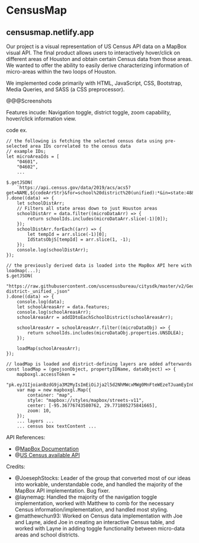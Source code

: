 # CensusMap
## censusmap.netlify.app

Our project is a visual representation of US Census API data on a MapBox visual API.
The final product allows users to interactively hover/click on different areas of Houston and obtain certain Census data from those areas.
We wanted to offer the ability to easily derive characterizing information of micro-areas within the two loops of Houston.

We implemented code primarily with HTML, JavaScript, CSS, Bootstrap, Media Queries, and SASS (a CSS preprocessor).

@@@Screenshots

Features incude: Navigation toggle, district toggle, zoom capability, hover/click information view.

code ex.
```
// the following is fetching the selected census data using pre-selected area IDs correlated to the census data
// example IDs; 
let microAreaIds = [
    "04601",
    "04602",
    ...
    
$.getJSON(
    `https://api.census.gov/data/2019/acs/acs5?get=NAME,${codeArrStr}&for=school%20district%20(unified):*&in=state:48&key=edf70f15a37d771191e6f4d62aab1871d9182206`
).done((data) => {
    let schoolDistArr;
    // Filters all state areas down to just Houston areas
    schoolDistArr = data.filter((microDataArr) => {
        return schoolIds.includes(microDataArr.slice(-1)[0]);
    });
    schoolDistArr.forEach((arr) => {
        let tempId = arr.slice(-1)[0];
        IdStatsObjS[tempId] = arr.slice(1, -1);
    });
    console.log(schoolDistArr);
});

// the previously derived data is loaded into the MapBox API here with loadmap(...);
$.getJSON(
    "https://raw.githubusercontent.com/uscensusbureau/citysdk/master/v2/GeoJSON/500k/2019/48/school-district-_unified_.json"
).done((data) => {
    console.log(data);
    let schoolAreasArr = data.features;
    console.log(schoolAreasArr);
    schoolAreasArr = addIDtoEachSchoolDistrict(schoolAreasArr);

    schoolAreasArr = schoolAreasArr.filter((microDataObj) => {
        return schoolIds.includes(microDataObj.properties.UNSDLEA);
    });

    loadMap(schoolAreasArr);
});

// loadMap is loaded and district-defining layers are added afterwards
const loadMap = (geojsonObject, propertyIDName, dataObject) => {
    mapboxgl.accessToken =
        "pk.eyJ1IjoianBzdG9ja3M2MyIsImEiOiJja2l5d2NhMWcxMWg0MnFteWEzeTJuamEyIn0.PdNZpYTkVaLLuCScXpjxiw";
    var map = new mapboxgl.Map({
        container: "map",
        style: "mapbox://styles/mapbox/streets-v11",
        center: [-95.36776743580762, 29.771805275841665],
        zoom: 10,
    });
    ... layers ...
    ... census box textContent ...
```    

API References:
* @[MapBox Documentation](https://docs.mapbox.com/)
* @[US Census available API](https://www.census.gov/data/developers/data-sets.html)

Credits:
* @JoesephStocks: Leader of the group that converted most of our ideas into workable, understandable code, and handled the majority of the MapBox API implementation.
             Bug fixer.
* @laynemag: Handled the majority of the navigation toggle implementation, worked with Matthew to comb for the necessary Census information/implementation, and
             handled most styling.
* @matthewchun93: Worked on Census data implementation with Joe and Layne, aided Joe in creating an interactive Census table, and worked with Layne in
             adding toggle functionality between micro-data areas and school districts.
